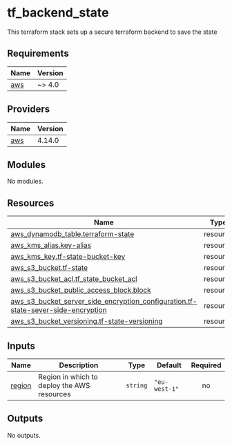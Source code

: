 # tf_backend_state

This terraform stack sets up a secure terraform backend to save the state

## Requirements

| Name | Version |
|------|---------|
| <a name="requirement_aws"></a> [aws](#requirement\_aws) | ~> 4.0 |

## Providers

| Name | Version |
|------|---------|
| <a name="provider_aws"></a> [aws](#provider\_aws) | 4.14.0 |

## Modules

No modules.

## Resources

| Name | Type |
|------|------|
| [aws_dynamodb_table.terraform-state](https://registry.terraform.io/providers/hashicorp/aws/latest/docs/resources/dynamodb_table) | resource |
| [aws_kms_alias.key-alias](https://registry.terraform.io/providers/hashicorp/aws/latest/docs/resources/kms_alias) | resource |
| [aws_kms_key.tf-state-bucket-key](https://registry.terraform.io/providers/hashicorp/aws/latest/docs/resources/kms_key) | resource |
| [aws_s3_bucket.tf-state](https://registry.terraform.io/providers/hashicorp/aws/latest/docs/resources/s3_bucket) | resource |
| [aws_s3_bucket_acl.tf_state_bucket_acl](https://registry.terraform.io/providers/hashicorp/aws/latest/docs/resources/s3_bucket_acl) | resource |
| [aws_s3_bucket_public_access_block.block](https://registry.terraform.io/providers/hashicorp/aws/latest/docs/resources/s3_bucket_public_access_block) | resource |
| [aws_s3_bucket_server_side_encryption_configuration.tf-state-sever-side-encryption](https://registry.terraform.io/providers/hashicorp/aws/latest/docs/resources/s3_bucket_server_side_encryption_configuration) | resource |
| [aws_s3_bucket_versioning.tf-state-versioning](https://registry.terraform.io/providers/hashicorp/aws/latest/docs/resources/s3_bucket_versioning) | resource |

## Inputs

| Name | Description | Type | Default | Required |
|------|-------------|------|---------|:--------:|
| <a name="input_region"></a> [region](#input\_region) | Region in which to deploy the AWS resources | `string` | `"eu-west-1"` | no |

## Outputs

No outputs.
